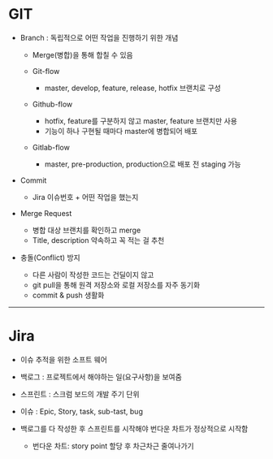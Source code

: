 # GIT

- Branch : 독립적으로 어떤 작업을 진행하기 위한 개념
    - Merge(병합)을 통해 합칠 수 있음
    
    - Git-flow
        - master, develop, feature, release, hotfix 브랜치로 구성
    - Github-flow
        - hotfix, feature를 구분하지 않고 master, feature 브랜치만 사용
        - 기능이 하나 구현될 때마다 master에 병합되어 배포
    - Gitlab-flow
        - master, pre-production, production으로 배포 전 staging 가능


- Commit
    - Jira 이슈번호 + 어떤 작업을 했는지

- Merge Request
    - 병합 대상 브랜치를 확인하고 merge
    - Title, description 약속하고 꼭 적는 걸 추천

- 충돌(Conflict) 방지
    - 다른 사람이 작성한 코드는 건딜이지 않고
    - git pull을 통해 원격 저장소와 로컬 저장소를 자주 동기화
    - commit & push 생활화
---
# Jira
- 이슈 추적을 위한 소프트 웨어

- 백로그 : 프로젝트에서 해야하는 일(요구사항)을 보여줌
- 스프린트 : 스크럼 보드의 개발 주기 단위
- 이슈 : Epic, Story, task, sub-tast, bug

- 백로그를 다 작성한 후 스프린트를 시작해야 번다운 차트가 정상적으로 시작함
    - 번다운 차트: story point 할당 후 차근차근 줄여나가기



